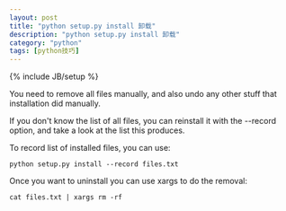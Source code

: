 ```yaml
---
layout: post
title: "python setup.py install 卸载"
description: "python setup.py install 卸载"
category: "python"
tags: [python技巧]
---
```

{% include JB/setup %}
<p>You need to remove all files manually, and also undo any other stuff that installation did manually.</p>

<p>If you don't know the list of all files, you can reinstall it with the --record option, and take a look at the list this produces.</p>

<p>To record list of installed files, you can use:</p>

<pre><code>python setup.py install --record files.txt
</code></pre>

<p>Once you want to uninstall you can use xargs to do the removal:</p>

<pre><code>cat files.txt | xargs rm -rf
</code></pre>
